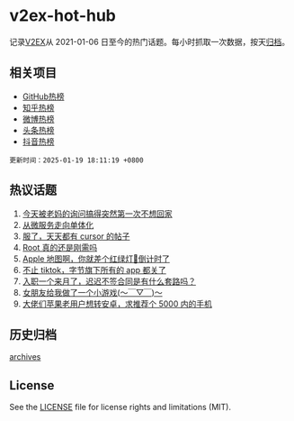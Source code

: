 # v2ex-hot-hub

 记录[V2EX](https://www.v2ex.com/)从 2021-01-06 日至今的热门话题。每小时抓取一次数据，按天[归档](archives)。
 
 ## 相关项目

- [GitHub热榜](https://github.com/lonnyzhang423/github-hot-hub)
- [知乎热榜](https://github.com/lonnyzhang423/zhihu-hot-hub)
- [微博热榜](https://github.com/lonnyzhang423/weibo-hot-hub)
- [头条热榜](https://github.com/lonnyzhang423/toutiao-hot-hub)
- [抖音热榜](https://github.com/lonnyzhang423/douyin-hot-hub)


 `更新时间：2025-01-19 18:11:19 +0800`

## 热议话题

1. [今天被老妈的询问搞得突然第一次不想回家](https://www.v2ex.com/t/1106147)
1. [从微服务走向单体化](https://www.v2ex.com/t/1106152)
1. [服了，天天都有 cursor 的帖子](https://www.v2ex.com/t/1106116)
1. [Root 真的还是刚需吗](https://www.v2ex.com/t/1106142)
1. [Apple 地图啊，你就差个红绿灯🚥倒计时了](https://www.v2ex.com/t/1106202)
1. [不止 tiktok，字节旗下所有的 app 都关了](https://www.v2ex.com/t/1106204)
1. [入职一个来月了，迟迟不签合同是有什么套路吗？](https://www.v2ex.com/t/1106192)
1. [女朋友给我做了一个小游戏(～￣▽￣)～](https://www.v2ex.com/t/1106128)
1. [大佬们苹果老用户想转安卓，求推荐个 5000 内的手机](https://www.v2ex.com/t/1106195)

## 历史归档

[archives](archives)

## License

See the [LICENSE](LICENSE) file for license rights and limitations (MIT).
